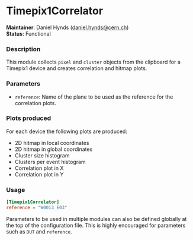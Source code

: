 # Timepix1Correlator
**Maintainer**: Daniel Hynds (<daniel.hynds@cern.ch>)   
**Status**: Functional   

### Description
This module collects `pixel` and `cluster` objects from the clipboard for a Timepix1 device and creates correlation and hitmap plots.

### Parameters
* `reference`: Name of the plane to be used as the reference for the correlation plots.

### Plots produced
For each device the following plots are produced:
* 2D hitmap in local coordinates
* 2D hitmap in global coordinates
* Cluster size histogram
* Clusters per event histogram
* Correlation plot in X
* Correlation plot in Y

### Usage
```toml
[Timepix1Correlator]
reference = "W0013_E03"
```
Parameters to be used in multiple modules can also be defined globally at the top of the configuration file. This is highly encouraged for parameters such as `DUT` and `reference`.
